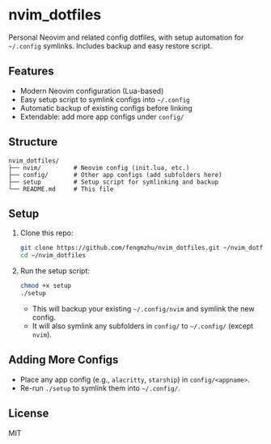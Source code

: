 # nvim_dotfiles 

Personal Neovim and related config dotfiles, with setup automation for `~/.config` symlinks. Includes backup and easy restore script.

## Features
- Modern Neovim configuration (Lua-based)
- Easy setup script to symlink configs into `~/.config`
- Automatic backup of existing configs before linking
- Extendable: add more app configs under `config/`

## Structure
```
nvim_dotfiles/
├── nvim/         # Neovim config (init.lua, etc.)
├── config/       # Other app configs (add subfolders here)
├── setup         # Setup script for symlinking and backup
└── README.md     # This file
```

## Setup
1. Clone this repo:
   ```sh
   git clone https://github.com/fengmzhu/nvim_dotfiles.git ~/nvim_dotfiles
   cd ~/nvim_dotfiles
   ```
2. Run the setup script:
   ```sh
   chmod +x setup
   ./setup
   ```
   - This will backup your existing `~/.config/nvim` and symlink the new config.
   - It will also symlink any subfolders in `config/` to `~/.config/` (except `nvim`).

## Adding More Configs
- Place any app config (e.g., `alacritty`, `starship`) in `config/<appname>`.
- Re-run `./setup` to symlink them into `~/.config/`.

## License
MIT 

